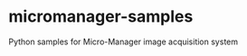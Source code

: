 micromanager-samples
====================

Python samples for Micro-Manager image acquisition system
